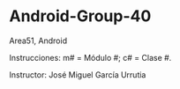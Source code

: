 # Android-Group-40

Area51, Android

Instrucciones: m# = Módulo #; c# = Clase #.

Instructor: José Miguel García Urrutia
